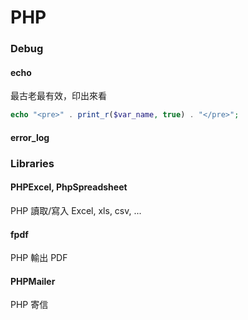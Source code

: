 # PHP

### Debug
#### echo
最古老最有效，印出來看
```php
echo "<pre>" . print_r($var_name, true) . "</pre>";
```
#### error_log
### Libraries
#### PHPExcel, PhpSpreadsheet
PHP 讀取/寫入 Excel, xls, csv, ...
#### fpdf
PHP 輸出 PDF
#### PHPMailer
PHP 寄信
